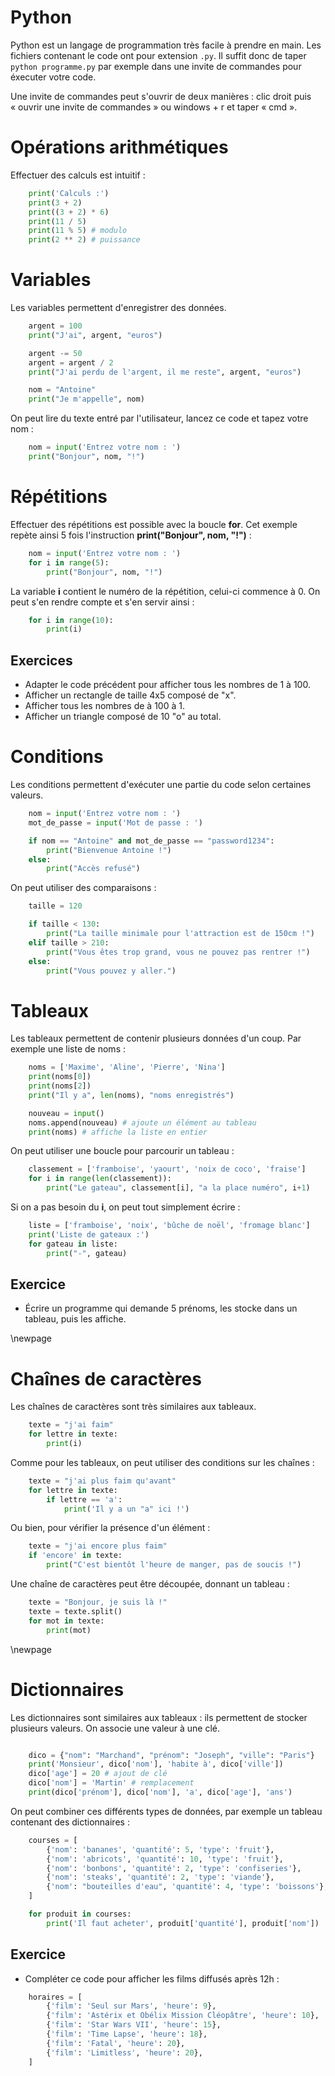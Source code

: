 # Python

Python est un langage de programmation très facile à prendre en main.
Les fichiers contenant le code ont pour extension `.py`. Il suffit donc de
taper `python programme.py` par exemple dans une invite de commandes pour
éxecuter votre code.

Une invite de commandes peut s'ouvrir de deux manières : clic droit puis
« ouvrir une invite de commandes » ou windows + r et taper « cmd ».

# Opérations arithmétiques

Effectuer des calculs est intuitif :

```python
    print('Calculs :')
    print(3 + 2)
    print((3 + 2) * 6)
    print(11 / 5)
    print(11 % 5) # modulo
    print(2 ** 2) # puissance
```

# Variables

Les variables permettent d'enregistrer des données.

```python
    argent = 100
    print("J'ai", argent, "euros")

    argent -= 50
    argent = argent / 2
    print("J'ai perdu de l'argent, il me reste", argent, "euros")

    nom = "Antoine"
    print("Je m'appelle", nom)
```

On peut lire du texte entré par l'utilisateur, lancez ce code et tapez votre
nom :

```python
    nom = input('Entrez votre nom : ')
    print("Bonjour", nom, "!")
```

# Répétitions

Effectuer des répétitions est possible avec la boucle __for__. Cet exemple repète
ainsi 5 fois l'instruction __print("Bonjour", nom, "!")__ :

```python
    nom = input('Entrez votre nom : ')
    for i in range(5):
        print("Bonjour", nom, "!")
```

La variable __i__ contient le numéro de la répétition, celui-ci commence à 0. On
peut s'en rendre compte et s'en servir ainsi :

```python
    for i in range(10):
        print(i)
```

## Exercices

* Adapter le code précédent pour afficher tous les nombres de 1 à 100.
* Afficher un rectangle de taille 4x5 composé de "x".
* Afficher tous les nombres de à 100 à 1.
* Afficher un triangle composé de 10 "o" au total.



# Conditions

Les conditions permettent d'exécuter une partie du code selon certaines valeurs.

```python
    nom = input('Entrez votre nom : ')
    mot_de_passe = input('Mot de passe : ')

    if nom == "Antoine" and mot_de_passe == "password1234":
        print("Bienvenue Antoine !")
    else:
        print("Accès refusé")
```

On peut utiliser des comparaisons :

```python
    taille = 120

    if taille < 130:
        print("La taille minimale pour l'attraction est de 150cm !")
    elif taille > 210:
        print("Vous êtes trop grand, vous ne pouvez pas rentrer !")
    else:
        print("Vous pouvez y aller.")
```


# Tableaux

Les tableaux permettent de contenir plusieurs données d'un coup. Par exemple
une liste de noms :

```python
    noms = ['Maxime', 'Aline', 'Pierre', 'Nina']
    print(noms[0])
    print(noms[2])
    print("Il y a", len(noms), "noms enregistrés")

    nouveau = input()
    noms.append(nouveau) # ajoute un élément au tableau
    print(noms) # affiche la liste en entier
```

On peut utiliser une boucle pour parcourir un tableau :

```python
    classement = ['framboise', 'yaourt', 'noix de coco', 'fraise']
    for i in range(len(classement)):
        print("Le gateau", classement[i], "a la place numéro", i+1)
```

Si on a pas besoin du __i__, on peut tout simplement écrire :

```python
    liste = ['framboise', 'noix', 'bûche de noël', 'fromage blanc']
    print('Liste de gateaux :')
    for gateau in liste:
        print("-", gateau)
```

## Exercice

* Écrire un programme qui demande 5 prénoms, les stocke dans un tableau, puis
les affiche.


\newpage

# Chaînes de caractères

Les chaînes de caractères sont très similaires aux tableaux.

```python
    texte = "j'ai faim"
    for lettre in texte:
        print(i)
```

Comme pour les tableaux, on peut utiliser des conditions sur les chaînes :

```python
    texte = "j'ai plus faim qu'avant"
    for lettre in texte:
        if lettre == 'a':
            print('Il y a un "a" ici !')
```

Ou bien, pour vérifier la présence d'un élément :

```python
    texte = "j'ai encore plus faim"
    if 'encore' in texte:
        print("C'est bientôt l'heure de manger, pas de soucis !")
```

Une chaîne de caractères peut être découpée, donnant un tableau :

```python
    texte = "Bonjour, je suis là !"
    texte = texte.split()
    for mot in texte:
        print(mot)
```

\newpage

# Dictionnaires

Les dictionnaires sont similaires aux tableaux : ils permettent de stocker
plusieurs valeurs. On associe une valeur à une clé.

```python

    dico = {"nom": "Marchand", "prénom": "Joseph", "ville": "Paris"}
    print('Monsieur', dico['nom'], 'habite à', dico['ville'])
    dico['age'] = 20 # ajout de clé
    dico['nom'] = 'Martin' # remplacement
    print(dico['prénom'], dico['nom'], 'a', dico['age'], 'ans')
```

On peut combiner ces différents types de données, par exemple un tableau
contenant des dictionnaires :

```python
    courses = [
        {'nom': 'bananes', 'quantité': 5, 'type': 'fruit'},
        {'nom': 'abricots', 'quantité': 10, 'type': 'fruit'},
        {'nom': 'bonbons', 'quantité': 2, 'type': 'confiseries'},
        {'nom': 'steaks', 'quantité': 2, 'type': 'viande'},
        {'nom': "bouteilles d'eau", 'quantité': 4, 'type': 'boissons'},
    ]

    for produit in courses:
        print('Il faut acheter', produit['quantité'], produit['nom'])
```

## Exercice

* Compléter ce code pour afficher les films diffusés après 12h :

```python
    horaires = [
        {'film': 'Seul sur Mars', 'heure': 9},
        {'film': 'Astérix et Obélix Mission Cléopâtre', 'heure': 10},
        {'film': 'Star Wars VII', 'heure': 15},
        {'film': 'Time Lapse', 'heure': 18},
        {'film': 'Fatal', 'heure': 20},
        {'film': 'Limitless', 'heure': 20},
    ]
```
